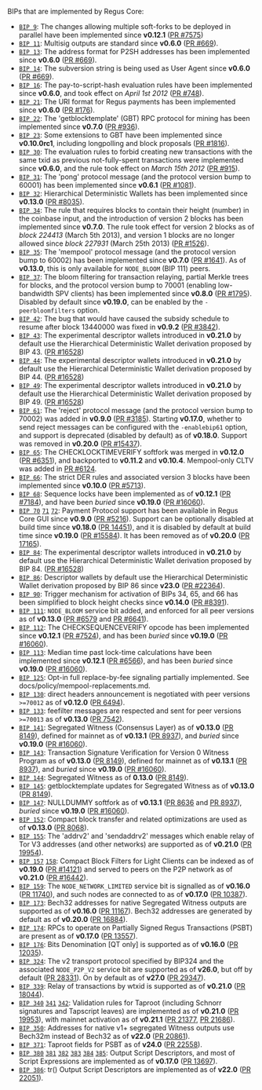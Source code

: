 BIPs that are implemented by Regus Core:

* [`BIP 9`](https://github.com/regus/bips/blob/master/bip-0009.mediawiki): The changes allowing multiple soft-forks to be deployed in parallel have been implemented since **v0.12.1**  ([PR #7575](https://github.com/RegusCrypto/Regus/pull/7575))
* [`BIP 11`](https://github.com/regus/bips/blob/master/bip-0011.mediawiki): Multisig outputs are standard since **v0.6.0** ([PR #669](https://github.com/RegusCrypto/Regus/pull/669)).
* [`BIP 13`](https://github.com/regus/bips/blob/master/bip-0013.mediawiki): The address format for P2SH addresses has been implemented since **v0.6.0** ([PR #669](https://github.com/RegusCrypto/Regus/pull/669)).
* [`BIP 14`](https://github.com/regus/bips/blob/master/bip-0014.mediawiki): The subversion string is being used as User Agent since **v0.6.0** ([PR #669](https://github.com/RegusCrypto/Regus/pull/669)).
* [`BIP 16`](https://github.com/regus/bips/blob/master/bip-0016.mediawiki): The pay-to-script-hash evaluation rules have been implemented since **v0.6.0**, and took effect on *April 1st 2012* ([PR #748](https://github.com/RegusCrypto/Regus/pull/748)).
* [`BIP 21`](https://github.com/regus/bips/blob/master/bip-0021.mediawiki): The URI format for Regus payments has been implemented since **v0.6.0** ([PR #176](https://github.com/RegusCrypto/Regus/pull/176)).
* [`BIP 22`](https://github.com/regus/bips/blob/master/bip-0022.mediawiki): The 'getblocktemplate' (GBT) RPC protocol for mining has been implemented since **v0.7.0** ([PR #936](https://github.com/RegusCrypto/Regus/pull/936)).
* [`BIP 23`](https://github.com/regus/bips/blob/master/bip-0023.mediawiki): Some extensions to GBT have been implemented since **v0.10.0rc1**, including longpolling and block proposals ([PR #1816](https://github.com/RegusCrypto/Regus/pull/1816)).
* [`BIP 30`](https://github.com/regus/bips/blob/master/bip-0030.mediawiki): The evaluation rules to forbid creating new transactions with the same txid as previous not-fully-spent transactions were implemented since **v0.6.0**, and the rule took effect on *March 15th 2012* ([PR #915](https://github.com/RegusCrypto/Regus/pull/915)).
* [`BIP 31`](https://github.com/regus/bips/blob/master/bip-0031.mediawiki): The 'pong' protocol message (and the protocol version bump to 60001) has been implemented since **v0.6.1** ([PR #1081](https://github.com/RegusCrypto/Regus/pull/1081)).
* [`BIP 32`](https://github.com/regus/bips/blob/master/bip-0032.mediawiki): Hierarchical Deterministic Wallets has been implemented since **v0.13.0** ([PR #8035](https://github.com/RegusCrypto/Regus/pull/8035)).
* [`BIP 34`](https://github.com/regus/bips/blob/master/bip-0034.mediawiki): The rule that requires blocks to contain their height (number) in the coinbase input, and the introduction of version 2 blocks has been implemented since **v0.7.0**. The rule took effect for version 2 blocks as of *block 224413* (March 5th 2013), and version 1 blocks are no longer allowed since *block 227931* (March 25th 2013) ([PR #1526](https://github.com/RegusCrypto/Regus/pull/1526)).
* [`BIP 35`](https://github.com/regus/bips/blob/master/bip-0035.mediawiki): The 'mempool' protocol message (and the protocol version bump to 60002) has been implemented since **v0.7.0** ([PR #1641](https://github.com/RegusCrypto/Regus/pull/1641)). As of **v0.13.0**, this is only available for `NODE_BLOOM` (BIP 111) peers.
* [`BIP 37`](https://github.com/regus/bips/blob/master/bip-0037.mediawiki): The bloom filtering for transaction relaying, partial Merkle trees for blocks, and the protocol version bump to 70001 (enabling low-bandwidth SPV clients) has been implemented since **v0.8.0** ([PR #1795](https://github.com/RegusCrypto/Regus/pull/1795)). Disabled by default since **v0.19.0**, can be enabled by the `-peerbloomfilters` option.
* [`BIP 42`](https://github.com/regus/bips/blob/master/bip-0042.mediawiki): The bug that would have caused the subsidy schedule to resume after block 13440000 was fixed in **v0.9.2** ([PR #3842](https://github.com/RegusCrypto/Regus/pull/3842)).
* [`BIP 43`](https://github.com/regus/bips/blob/master/bip-0043.mediawiki): The experimental descriptor wallets introduced in **v0.21.0** by default use the Hierarchical Deterministic Wallet derivation proposed by BIP 43. ([PR #16528](https://github.com/RegusCrypto/Regus/pull/16528))
* [`BIP 44`](https://github.com/regus/bips/blob/master/bip-0044.mediawiki): The experimental descriptor wallets introduced in **v0.21.0** by default use the Hierarchical Deterministic Wallet derivation proposed by BIP 44. ([PR #16528](https://github.com/RegusCrypto/Regus/pull/16528))
* [`BIP 49`](https://github.com/regus/bips/blob/master/bip-0049.mediawiki): The experimental descriptor wallets introduced in **v0.21.0** by default use the Hierarchical Deterministic Wallet derivation proposed by BIP 49. ([PR #16528](https://github.com/RegusCrypto/Regus/pull/16528))
* [`BIP 61`](https://github.com/regus/bips/blob/master/bip-0061.mediawiki): The 'reject' protocol message (and the protocol version bump to 70002) was added in **v0.9.0** ([PR #3185](https://github.com/RegusCrypto/Regus/pull/3185)). Starting **v0.17.0**, whether to send reject messages can be configured with the `-enablebip61` option, and support is deprecated (disabled by default) as of **v0.18.0**. Support was removed in **v0.20.0** ([PR #15437](https://github.com/RegusCrypto/Regus/pull/15437)).
* [`BIP 65`](https://github.com/regus/bips/blob/master/bip-0065.mediawiki): The CHECKLOCKTIMEVERIFY softfork was merged in **v0.12.0** ([PR #6351](https://github.com/RegusCrypto/Regus/pull/6351)), and backported to **v0.11.2** and **v0.10.4**. Mempool-only CLTV was added in [PR #6124](https://github.com/RegusCrypto/Regus/pull/6124).
* [`BIP 66`](https://github.com/regus/bips/blob/master/bip-0066.mediawiki): The strict DER rules and associated version 3 blocks have been implemented since **v0.10.0** ([PR #5713](https://github.com/RegusCrypto/Regus/pull/5713)).
* [`BIP 68`](https://github.com/regus/bips/blob/master/bip-0068.mediawiki): Sequence locks have been implemented as of **v0.12.1**  ([PR #7184](https://github.com/RegusCrypto/Regus/pull/7184)), and have been *buried* since **v0.19.0** ([PR #16060](https://github.com/RegusCrypto/Regus/pull/16060)).
* [`BIP 70`](https://github.com/regus/bips/blob/master/bip-0070.mediawiki) [`71`](https://github.com/regus/bips/blob/master/bip-0071.mediawiki) [`72`](https://github.com/regus/bips/blob/master/bip-0072.mediawiki):
  Payment Protocol support has been available in Regus Core GUI since **v0.9.0** ([PR #5216](https://github.com/RegusCrypto/Regus/pull/5216)).
  Support can be optionally disabled at build time since **v0.18.0** ([PR 14451](https://github.com/RegusCrypto/Regus/pull/14451)),
  and it is disabled by default at build time since **v0.19.0** ([PR #15584](https://github.com/RegusCrypto/Regus/pull/15584)).
  It has been removed as of **v0.20.0** ([PR 17165](https://github.com/RegusCrypto/Regus/pull/17165)).
* [`BIP 84`](https://github.com/regus/bips/blob/master/bip-0084.mediawiki): The experimental descriptor wallets introduced in **v0.21.0** by default use the Hierarchical Deterministic Wallet derivation proposed by BIP 84. ([PR #16528](https://github.com/RegusCrypto/Regus/pull/16528))
* [`BIP 86`](https://github.com/regus/bips/blob/master/bip-0086.mediawiki): Descriptor wallets by default use the Hierarchical Deterministic Wallet derivation proposed by BIP 86 since **v23.0** ([PR #22364](https://github.com/RegusCrypto/Regus/pull/22364)).
* [`BIP 90`](https://github.com/regus/bips/blob/master/bip-0090.mediawiki): Trigger mechanism for activation of BIPs 34, 65, and 66 has been simplified to block height checks since **v0.14.0** ([PR #8391](https://github.com/RegusCrypto/Regus/pull/8391)).
* [`BIP 111`](https://github.com/regus/bips/blob/master/bip-0111.mediawiki): `NODE_BLOOM` service bit added, and enforced for all peer versions as of **v0.13.0** ([PR #6579](https://github.com/RegusCrypto/Regus/pull/6579) and [PR #6641](https://github.com/RegusCrypto/Regus/pull/6641)).
* [`BIP 112`](https://github.com/regus/bips/blob/master/bip-0112.mediawiki): The CHECKSEQUENCEVERIFY opcode has been implemented since **v0.12.1** ([PR #7524](https://github.com/RegusCrypto/Regus/pull/7524)), and has been *buried* since **v0.19.0** ([PR #16060](https://github.com/RegusCrypto/Regus/pull/16060)).
* [`BIP 113`](https://github.com/regus/bips/blob/master/bip-0113.mediawiki): Median time past lock-time calculations have been implemented since **v0.12.1** ([PR #6566](https://github.com/RegusCrypto/Regus/pull/6566)), and has been *buried* since **v0.19.0** ([PR #16060](https://github.com/RegusCrypto/Regus/pull/16060)).
* [`BIP 125`](https://github.com/regus/bips/blob/master/bip-0125.mediawiki): Opt-in full replace-by-fee signaling partially implemented. See docs/policy/mempool-replacements.md.
* [`BIP 130`](https://github.com/regus/bips/blob/master/bip-0130.mediawiki): direct headers announcement is negotiated with peer versions `>=70012` as of **v0.12.0** ([PR 6494](https://github.com/RegusCrypto/Regus/pull/6494)).
* [`BIP 133`](https://github.com/regus/bips/blob/master/bip-0133.mediawiki): feefilter messages are respected and sent for peer versions `>=70013` as of **v0.13.0** ([PR 7542](https://github.com/RegusCrypto/Regus/pull/7542)).
* [`BIP 141`](https://github.com/regus/bips/blob/master/bip-0141.mediawiki): Segregated Witness (Consensus Layer) as of **v0.13.0** ([PR 8149](https://github.com/RegusCrypto/Regus/pull/8149)), defined for mainnet as of **v0.13.1** ([PR 8937](https://github.com/RegusCrypto/Regus/pull/8937)), and *buried* since **v0.19.0** ([PR #16060](https://github.com/RegusCrypto/Regus/pull/16060)).
* [`BIP 143`](https://github.com/regus/bips/blob/master/bip-0143.mediawiki): Transaction Signature Verification for Version 0 Witness Program as of **v0.13.0** ([PR 8149](https://github.com/RegusCrypto/Regus/pull/8149)), defined for mainnet as of **v0.13.1** ([PR 8937](https://github.com/RegusCrypto/Regus/pull/8937)), and *buried* since **v0.19.0** ([PR #16060](https://github.com/RegusCrypto/Regus/pull/16060)).
* [`BIP 144`](https://github.com/regus/bips/blob/master/bip-0144.mediawiki): Segregated Witness as of **0.13.0** ([PR 8149](https://github.com/RegusCrypto/Regus/pull/8149)).
* [`BIP 145`](https://github.com/regus/bips/blob/master/bip-0145.mediawiki): getblocktemplate updates for Segregated Witness as of **v0.13.0** ([PR 8149](https://github.com/RegusCrypto/Regus/pull/8149)).
* [`BIP 147`](https://github.com/regus/bips/blob/master/bip-0147.mediawiki): NULLDUMMY softfork as of **v0.13.1** ([PR 8636](https://github.com/RegusCrypto/Regus/pull/8636) and [PR 8937](https://github.com/RegusCrypto/Regus/pull/8937)), *buried* since **v0.19.0** ([PR #16060](https://github.com/RegusCrypto/Regus/pull/16060)).
* [`BIP 152`](https://github.com/regus/bips/blob/master/bip-0152.mediawiki): Compact block transfer and related optimizations are used as of **v0.13.0** ([PR 8068](https://github.com/RegusCrypto/Regus/pull/8068)).
* [`BIP 155`](https://github.com/regus/bips/blob/master/bip-0155.mediawiki): The 'addrv2' and 'sendaddrv2' messages which enable relay of Tor V3 addresses (and other networks) are supported as of **v0.21.0** ([PR 19954](https://github.com/RegusCrypto/Regus/pull/19954)).
* [`BIP 157`](https://github.com/regus/bips/blob/master/bip-0157.mediawiki)
  [`158`](https://github.com/regus/bips/blob/master/bip-0158.mediawiki): Compact Block Filters for Light Clients can be indexed as of **v0.19.0** ([PR #14121](https://github.com/RegusCrypto/Regus/pull/14121)) and served to peers on the P2P network as of **v0.21.0** ([PR #16442](https://github.com/RegusCrypto/Regus/pull/16442)).
* [`BIP 159`](https://github.com/regus/bips/blob/master/bip-0159.mediawiki): The `NODE_NETWORK_LIMITED` service bit is signalled as of **v0.16.0** ([PR 11740](https://github.com/RegusCrypto/Regus/pull/11740)), and such nodes are connected to as of **v0.17.0** ([PR 10387](https://github.com/RegusCrypto/Regus/pull/10387)).
* [`BIP 173`](https://github.com/regus/bips/blob/master/bip-0173.mediawiki): Bech32 addresses for native Segregated Witness outputs are supported as of **v0.16.0** ([PR 11167](https://github.com/RegusCrypto/Regus/pull/11167)). Bech32 addresses are generated by default as of **v0.20.0** ([PR 16884](https://github.com/RegusCrypto/Regus/pull/16884)).
* [`BIP 174`](https://github.com/regus/bips/blob/master/bip-0174.mediawiki): RPCs to operate on Partially Signed Regus Transactions (PSBT) are present as of **v0.17.0** ([PR 13557](https://github.com/RegusCrypto/Regus/pull/13557)).
* [`BIP 176`](https://github.com/regus/bips/blob/master/bip-0176.mediawiki): Bits Denomination [QT only] is supported as of **v0.16.0** ([PR 12035](https://github.com/RegusCrypto/Regus/pull/12035)).
* [`BIP 324`](https://github.com/regus/bips/blob/master/bip-0324.mediawiki): The v2 transport protocol specified by BIP324 and the associated `NODE_P2P_V2` service bit are supported as of **v26.0**, but off by default ([PR 28331](https://github.com/RegusCrypto/Regus/pull/28331)). On by default as of **v27.0** ([PR 29347](https://github.com/RegusCrypto/Regus/pull/29347)).
* [`BIP 339`](https://github.com/regus/bips/blob/master/bip-0339.mediawiki): Relay of transactions by wtxid is supported as of **v0.21.0** ([PR 18044](https://github.com/RegusCrypto/Regus/pull/18044)).
* [`BIP 340`](https://github.com/regus/bips/blob/master/bip-0340.mediawiki)
  [`341`](https://github.com/regus/bips/blob/master/bip-0341.mediawiki)
  [`342`](https://github.com/regus/bips/blob/master/bip-0342.mediawiki):
  Validation rules for Taproot (including Schnorr signatures and Tapscript
  leaves) are implemented as of **v0.21.0** ([PR 19953](https://github.com/RegusCrypto/Regus/pull/19953)),
  with mainnet activation as of **v0.21.1** ([PR 21377](https://github.com/RegusCrypto/Regus/pull/21377),
  [PR 21686](https://github.com/RegusCrypto/Regus/pull/21686)).
* [`BIP 350`](https://github.com/regus/bips/blob/master/bip-0350.mediawiki): Addresses for native v1+ segregated Witness outputs use Bech32m instead of Bech32 as of **v22.0** ([PR 20861](https://github.com/RegusCrypto/Regus/pull/20861)).
* [`BIP 371`](https://github.com/regus/bips/blob/master/bip-0371.mediawiki): Taproot fields for PSBT as of **v24.0** ([PR 22558](https://github.com/RegusCrypto/Regus/pull/22558)).
* [`BIP 380`](https://github.com/regus/bips/blob/master/bip-0380.mediawiki)
  [`381`](https://github.com/regus/bips/blob/master/bip-0381.mediawiki)
  [`382`](https://github.com/regus/bips/blob/master/bip-0382.mediawiki)
  [`383`](https://github.com/regus/bips/blob/master/bip-0383.mediawiki)
  [`384`](https://github.com/regus/bips/blob/master/bip-0384.mediawiki)
  [`385`](https://github.com/regus/bips/blob/master/bip-0385.mediawiki):
  Output Script Descriptors, and most of Script Expressions are implemented as of **v0.17.0** ([PR 13697](https://github.com/RegusCrypto/Regus/pull/13697)).
* [`BIP 386`](https://github.com/regus/bips/blob/master/bip-0386.mediawiki): tr() Output Script Descriptors are implemented as of **v22.0** ([PR 22051](https://github.com/RegusCrypto/Regus/pull/22051)).

